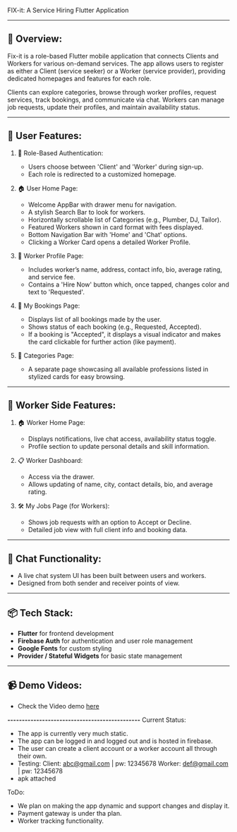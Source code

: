 FIX-it: A Service Hiring Flutter Application

---------------------------------------------
📱 Overview:
---------------------------------------------
Fix-it is a role-based Flutter mobile application that connects Clients and Workers for various on-demand services. The app allows users to register as either a Client (service seeker) or a Worker (service provider), providing dedicated homepages and features for each role.

Clients can explore categories, browse through worker profiles, request services, track bookings, and communicate via chat. Workers can manage job requests, update their profiles, and maintain availability status.

---------------------------------------------
👤 User Features:
---------------------------------------------

1. 🔐 Role-Based Authentication:
   - Users choose between 'Client' and 'Worker' during sign-up.
   - Each role is redirected to a customized homepage.

2. 🏠 User Home Page:
   - Welcome AppBar with drawer menu for navigation.
   - A stylish Search Bar to look for workers.
   - Horizontally scrollable list of Categories (e.g., Plumber, DJ, Tailor).
   - Featured Workers shown in card format with fees displayed.
   - Bottom Navigation Bar with 'Home' and 'Chat' options.
   - Clicking a Worker Card opens a detailed Worker Profile.

3. 👤 Worker Profile Page:
   - Includes worker’s name, address, contact info, bio, average rating, and service fee.
   - Contains a 'Hire Now' button which, once tapped, changes color and text to 'Requested'.

4. 💼 My Bookings Page:
   - Displays list of all bookings made by the user.
   - Shows status of each booking (e.g., Requested, Accepted).
   - If a booking is "Accepted", it displays a visual indicator and makes the card clickable for further action (like payment).

5. 📂 Categories Page:
   - A separate page showcasing all available professions listed in stylized cards for easy browsing.

---------------------------------------------
🔧 Worker Side Features:
---------------------------------------------

1. 🏠 Worker Home Page:
   - Displays notifications, live chat access, availability status toggle.
   - Profile section to update personal details and skill information.

2. 📋 Worker Dashboard:
   - Access via the drawer.
   - Allows updating of name, city, contact details, bio, and average rating.

3. 🛠 My Jobs Page (for Workers):
   - Shows job requests with an option to Accept or Decline.
   - Detailed job view with full client info and booking data.

---------------------------------------------
💬 Chat Functionality:
---------------------------------------------
- A live chat system UI has been built between users and workers.
- Designed from both sender and receiver points of view.

---------------------------------------------
📦 Tech Stack:
---------------------------------------------
- **Flutter** for frontend development  
- **Firebase Auth** for authentication and user role management  
- **Google Fonts** for custom styling  
- **Provider / Stateful Widgets** for basic state management

---------------------------------------------
📹 Demo Videos:
---------------------------------------------
- Check the Video demo [here](https://drive.google.com/drive/folders/13aa7CKVZ0TGghYHN_4_ewUMatCXsGylU?usp=drive_link)

**----------------------------------------------**
  Current Status:
  - The app is currently very much static.
  - The app can be logged in and logged out and is hosted in firebase.
  - The user can create a client account or a worker account all through their own.
  - Testing: Client: abc@gmail.com | pw: 12345678
             Worker: def@gmail.com | pw: 12345678
  - apk attached


  ToDo:
  - We plan on making the app dynamic and support changes and display it.
  - Payment gateway is under tha plan.
  - Worker tracking functionality.
